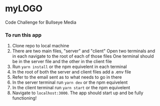 # myLOGO
Code Challenge for Bullseye Media

### To run this app

1. Clone repo to local machine
2. There are two main files, "server" and "client"
Open two terminals and in each navigate to the root of each of those files
One terminal should be in the server file and the other in the client file
3. Run `yarn install` or the npm equivelent in each terminal
4. In the root of both the server and client files add a .env file
5. Refer to the email sent as to what needs to go in there
6. In the server terminal run `yarn dev` or the npm equivelent
7. In the client terminal run `yarn start` or the npm equivelent
8. Navigate to `localhost:3000`. The app should start up and be fully functioning!